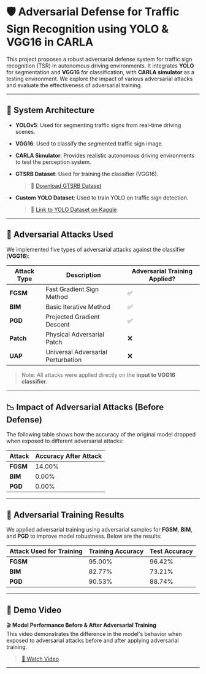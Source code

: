 # 🛡️ Adversarial Defense for Traffic Sign Recognition using YOLO & VGG16 in CARLA

This project proposes a robust adversarial defense system for traffic sign recognition (TSR) in autonomous driving environments. It integrates **YOLO** for segmentation and **VGG16** for classification, with **CARLA simulator** as a testing environment. We explore the impact of various adversarial attacks and evaluate the effectiveness of adversarial training.

---

## 🚗 System Architecture

- **YOLOv5**: Used for segmenting traffic signs from real-time driving scenes.
- **VGG16**: Used to classify the segmented traffic sign image.
- **CARLA Simulator**: Provides realistic autonomous driving environments to test the perception system.
- **GTSRB Dataset**: Used for training the classifier (VGG16).
  > 🔗 [Download GTSRB Dataset](https://benchmark.ini.rub.de/?section=gtsrb&subsection=dataset)

- **Custom YOLO Dataset**: Used to train YOLO on traffic sign detection.  
  > 🔗 [Link to YOLO Dataset on Kaggle](https://kaggle.com/your-dataset-link)

---

## 🧪 Adversarial Attacks Used

We implemented five types of adversarial attacks against the classifier (**VGG16**):

| Attack Type | Description | Adversarial Training Applied? |
|-------------|-------------|-------------------------------|
| **FGSM**    | Fast Gradient Sign Method | ✅ |
| **BIM**     | Basic Iterative Method    | ✅ |
| **PGD**     | Projected Gradient Descent | ✅ |
| **Patch**   | Physical Adversarial Patch | ❌ |
| **UAP**     | Universal Adversarial Perturbation | ❌ |

> Note: All attacks were applied directly on the **input to VGG16 classifier**.

---

## 📉 Impact of Adversarial Attacks (Before Defense)

The following table shows how the accuracy of the original model dropped when exposed to different adversarial attacks:

| Attack | Accuracy After Attack |
|--------|------------------------|
| **FGSM** | 14.00% |
| **BIM**  | 0.00%  |
| **PGD**  | 0.00%  |

---

## 🧠 Adversarial Training Results

We applied adversarial training using adversarial samples for **FGSM**, **BIM**, and **PGD** to improve model robustness. Below are the results:

| Attack Used for Training | Training Accuracy | Test Accuracy |
|--------------------------|-------------------|---------------|
| **FGSM**                 | 95.00%            | 96.42%        |
| **BIM**                  | 82.77%            | 73.21%        |
| **PGD**                  | 90.53%            | 88.74%        |

---

## 🎥 Demo Video

🎬 **Model Performance Before & After Adversarial Training**  
This video demonstrates the difference in the model's behavior when exposed to adversarial attacks before and after applying adversarial training.

> [🎥 Watch Video](./results/videos/adversarial_training_demo.mp4)


---
